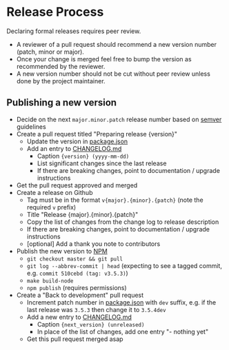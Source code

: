 # Release Process

Declaring formal releases requires peer review.

* A reviewer of a pull request should recommend a new version number (patch, minor or major).
* Once your change is merged feel free to bump the version as recommended by the reviewer.
* A new version number should not be cut without peer review unless done by the project maintainer.

## Publishing a new version

* Decide on the next `major.minor.patch` release number based on [semver](http://semver.org/) guidelines
* Create a pull request titled "Preparing release {version}"
  * Update the version in [package.json](./package.json)
  * Add an entry to [CHANGELOG.md](./CHANGELOG.md)
    * Caption `{version} (yyyy-mm-dd)`
    * List significant changes since the last release
    * If there are breaking changes, point to documentation / upgrade instructions
* Get the pull request approved and merged
* Create a release on Github
  * Tag must be in the format `v{major}.{minor}.{patch}` (note the required `v` prefix)
  * Title "Release {major}.{minor}.{patch}"
  * Copy the list of changes from the change log to release description
  * If there are breaking changes, point to documentation / upgrade instructions
  * [optional] Add a thank you note to contributors
* Publish the new version to [NPM](https://www.npmjs.com/package/jaeger-client)
  * `git checkout master && git pull`
  * `git log --abbrev-commit | head` (expecting to see a tagged commit, e.g. `commit 510cebd (tag: v3.5.3)`)
  * `make build-node`
  * `npm publish` (requires permissions)
* Create a "Back to development" pull request
  * Increment patch number in [package.json](./package.json) with `dev` suffix, e.g. if the last release was `3.5.3` then change it to `3.5.4dev`
  * Add a new entry to [CHANGELOG.md](./CHANGELOG.md)
    * Caption `{next_version} (unreleased)`
    * In place of the list of changes, add one entry "- nothing yet"
  * Get this pull request merged asap
